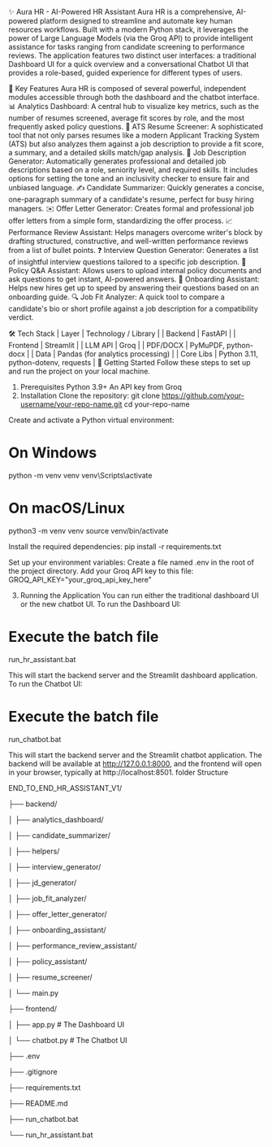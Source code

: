 ✨ Aura HR - AI-Powered HR Assistant
Aura HR is a comprehensive, AI-powered platform designed to streamline and automate key human resources workflows. Built with a modern Python stack, it leverages the power of Large Language Models (via the Groq API) to provide intelligent assistance for tasks ranging from candidate screening to performance reviews.
The application features two distinct user interfaces: a traditional Dashboard UI for a quick overview and a conversational Chatbot UI that provides a role-based, guided experience for different types of users.

🌟 Key Features
Aura HR is composed of several powerful, independent modules accessible through both the dashboard and the chatbot interface.
📊 Analytics Dashboard: A central hub to visualize key metrics, such as the number of resumes screened, average fit scores by role, and the most frequently asked policy questions.
📄 ATS Resume Screener: A sophisticated tool that not only parses resumes like a modern Applicant Tracking System (ATS) but also analyzes them against a job description to provide a fit score, a summary, and a detailed skills match/gap analysis.
📝 Job Description Generator: Automatically generates professional and detailed job descriptions based on a role, seniority level, and required skills. It includes options for setting the tone and an inclusivity checker to ensure fair and unbiased language.
✍️ Candidate Summarizer: Quickly generates a concise, one-paragraph summary of a candidate's resume, perfect for busy hiring managers.
✉️ Offer Letter Generator: Creates formal and professional job offer letters from a simple form, standardizing the offer process.
📈 Performance Review Assistant: Helps managers overcome writer's block by drafting structured, constructive, and well-written performance reviews from a list of bullet points.
❓ Interview Question Generator: Generates a list of insightful interview questions tailored to a specific job description.
📘 Policy Q&A Assistant: Allows users to upload internal policy documents and ask questions to get instant, AI-powered answers.
👋 Onboarding Assistant: Helps new hires get up to speed by answering their questions based on an onboarding guide.
🔍 Job Fit Analyzer: A quick tool to compare a candidate's bio or short profile against a job description for a compatibility verdict.

🛠️ Tech Stack
| Layer | Technology / Library |
| Backend | FastAPI |
| Frontend | Streamlit |
| LLM API | Groq |
| PDF/DOCX | PyMuPDF, python-docx |
| Data | Pandas (for analytics processing) |
| Core Libs | Python 3.11, python-dotenv, requests |
🚀 Getting Started
Follow these steps to set up and run the project on your local machine.
1. Prerequisites
Python 3.9+
An API key from Groq
2. Installation
Clone the repository:
git clone https://github.com/your-username/your-repo-name.git
cd your-repo-name



Create and activate a Python virtual environment:
# On Windows
python -m venv venv
venv\Scripts\activate

# On macOS/Linux
python3 -m venv venv
source venv/bin/activate



Install the required dependencies:
pip install -r requirements.txt



Set up your environment variables:
Create a file named .env in the root of the project directory.
Add your Groq API key to this file:
GROQ_API_KEY="your_groq_api_key_here"



3. Running the Application
You can run either the traditional dashboard UI or the new chatbot UI.
To run the Dashboard UI:
# Execute the batch file
run_hr_assistant.bat


This will start the backend server and the Streamlit dashboard application.
To run the Chatbot UI:
# Execute the batch file
run_chatbot.bat


This will start the backend server and the Streamlit chatbot application.
The backend will be available at http://127.0.0.1:8000, and the frontend will open in your browser, typically at http://localhost:8501.
folder Structure

END_TO_END_HR_ASSISTANT_V1/

├── backend/

│   ├── analytics_dashboard/

│   ├── candidate_summarizer/

│   ├── helpers/

│   ├── interview_generator/

│   ├── jd_generator/

│   ├── job_fit_analyzer/

│   ├── offer_letter_generator/

│   ├── onboarding_assistant/

│   ├── performance_review_assistant/

│   ├── policy_assistant/

│   ├── resume_screener/

│   └── main.py

├── frontend/

│   ├── app.py         # The Dashboard UI

│   └── chatbot.py     # The Chatbot UI

├── .env

├── .gitignore

├── requirements.txt

├── README.md

├── run_chatbot.bat

└── run_hr_assistant.bat

